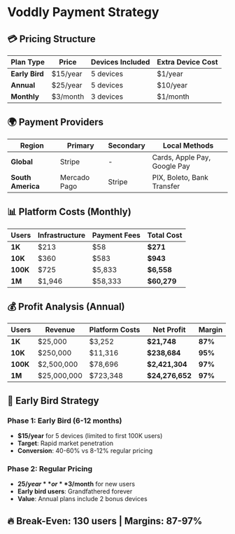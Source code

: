 # Voddly Payment Strategy

## 💳 Pricing Structure

| Plan Type | Price | Devices Included | Extra Device Cost |
|-----------|-------|------------------|-------------------|
| **Early Bird** | $15/year | 5 devices | $1/year |
| **Annual** | $25/year | 5 devices | $10/year |
| **Monthly** | $3/month | 3 devices | $1/month |

## 🌍 Payment Providers

| Region | Primary | Secondary | Local Methods |
|--------|---------|-----------|---------------|
| **Global** | Stripe | - | Cards, Apple Pay, Google Pay |
| **South America** | Mercado Pago | Stripe | PIX, Boleto, Bank Transfer |

## 📊 Platform Costs (Monthly)

| Users | Infrastructure | Payment Fees | **Total Cost** |
|-------|---------------|--------------|----------------|
| **1K** | $213 | $58 | **$271** |
| **10K** | $360 | $583 | **$943** |
| **100K** | $725 | $5,833 | **$6,558** |
| **1M** | $1,946 | $58,333 | **$60,279** |

## 💰 Profit Analysis (Annual)

| Users | Revenue | Platform Costs | Net Profit | Margin |
|-------|---------|----------------|------------|--------|
| **1K** | $25,000 | $3,252 | **$21,748** | **87%** |
| **10K** | $250,000 | $11,316 | **$238,684** | **95%** |
| **100K** | $2,500,000 | $78,696 | **$2,421,304** | **97%** |
| **1M** | $25,000,000 | $723,348 | **$24,276,652** | **97%** |

## 🎯 Early Bird Strategy

### Phase 1: Early Bird (6-12 months)
- **$15/year** for 5 devices (limited to first 100K users)
- **Target**: Rapid market penetration
- **Conversion**: 40-60% vs 8-12% regular pricing

### Phase 2: Regular Pricing
- **$25/year** or **$3/month** for new users
- **Early bird users**: Grandfathered forever
- **Value**: Annual plans include 2 bonus devices

## 🔥 Break-Even: 130 users | Margins: 87-97%